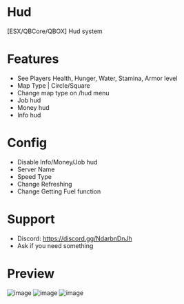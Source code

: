 # Hud
[ESX/QBCore/QBOX] Hud system
# Features
- See Players Health, Hunger, Water, Stamina, Armor level
- Map Type | Circle/Square
- Change map type on /hud menu
- Job hud
- Money hud
- Info hud
# Config
- Disable Info/Money/Job hud
- Server Name
- Speed Type
- Change Refreshing
- Change Getting Fuel function
# Support
- Discord: https://discord.gg/NdarbnDnJh
- Ask if you need something
# Preview
![image](https://github.com/user-attachments/assets/08de819a-7a57-4198-84ac-989bb5e22130)
![image](https://github.com/user-attachments/assets/953abba9-18ba-4a5f-9cf3-423bb41d8aa8)
![image](https://github.com/user-attachments/assets/e5617e90-84a3-4e0d-89b7-aff10365552d)